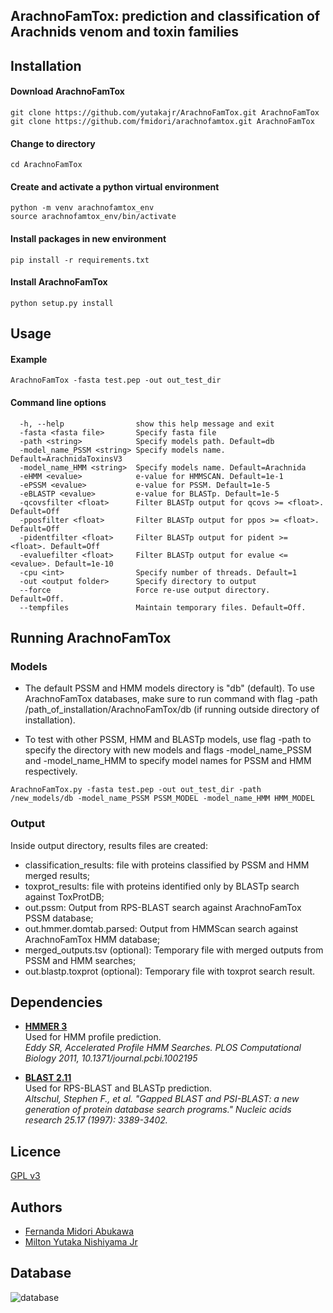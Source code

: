 ## ArachnoFamTox: prediction and classification of Arachnids venom and toxin families 
 
## Installation 

#### Download ArachnoFamTox 
```
git clone https://github.com/yutakajr/ArachnoFamTox.git ArachnoFamTox
git clone https://github.com/fmidori/arachnofamtox.git ArachnoFamTox
```

#### Change to directory 
```
cd ArachnoFamTox
```

#### Create and activate a python virtual environment
```
python -m venv arachnofamtox_env
source arachnofamtox_env/bin/activate
```

#### Install packages in new environment
```
pip install -r requirements.txt
```

#### Install ArachnoFamTox
```
python setup.py install 
```

## Usage

#### Example
```
ArachnoFamTox -fasta test.pep -out out_test_dir 
```

#### Command line options
```
  -h, --help                show this help message and exit
  -fasta <fasta file>       Specify fasta file
  -path <string>            Specify models path. Default=db
  -model_name_PSSM <string> Specify models name. Default=ArachnidaToxinsV3
  -model_name_HMM <string>  Specify models name. Default=Arachnida
  -eHMM <evalue>            e-value for HMMSCAN. Default=1e-1
  -ePSSM <evalue>           e-value for PSSM. Default=1e-5
  -eBLASTP <evalue>         e-value for BLASTp. Default=1e-5
  -qcovsfilter <float>      Filter BLASTp output for qcovs >= <float>. Default=Off
  -pposfilter <float>       Filter BLASTp output for ppos >= <float>. Default=Off
  -pidentfilter <float>     Filter BLASTp output for pident >= <float>. Default=Off
  -evaluefilter <float>     Filter BLASTp output for evalue <= <evalue>. Default=1e-10
  -cpu <int>                Specify number of threads. Default=1
  -out <output folder>      Specify directory to output
  --force                   Force re-use output directory. Default=Off.
  --tempfiles               Maintain temporary files. Default=Off.
``` 

## Running ArachnoFamTox
### Models 

* The default PSSM and HMM models directory is "db" (default). To use ArachnoFamTox databases, make sure to run command with flag -path /path_of_installation/ArachnoFamTox/db (if running outside directory of installation).

* To test with other PSSM, HMM and BLASTp models, use flag -path to specify the directory with new models and flags -model_name_PSSM and -model_name_HMM to specify model names for PSSM and HMM respectively. 
```
ArachnoFamTox.py -fasta test.pep -out out_test_dir -path /new_models/db -model_name_PSSM PSSM_MODEL -model_name_HMM HMM_MODEL
```

### Output

Inside output directory, results files are created:
* classification_results: file with proteins classified by PSSM and HMM merged results;
* toxprot_results: file with proteins identified only by BLASTp search against ToxProtDB; 
* out.pssm: Output from RPS-BLAST search against ArachnoFamTox PSSM database; 
* out.hmmer.domtab.parsed: Output from HMMScan search against ArachnoFamTox HMM database; 
* merged_outputs.tsv (optional): Temporary file with merged outputs from PSSM and HMM searches;
* out.blastp.toxprot (optional): Temporary file with toxprot search result. 


## Dependencies

* [**HMMER 3**](https://hmmer.org)  
  Used for HMM profile prediction.   
  *Eddy SR, Accelerated Profile HMM Searches. PLOS Computational Biology 2011, 10.1371/journal.pcbi.1002195*

* [**BLAST 2.11**](https://blast.ncbi.nlm.nih.gov/Blast.cgi)  
  Used for RPS-BLAST and BLASTp prediction.    
  *Altschul, Stephen F., et al. "Gapped BLAST and PSI-BLAST: a new generation of protein database search programs." Nucleic acids research 25.17 (1997): 3389-3402.*


## Licence

[GPL v3](https://github.com/yutakajr/ArachnoFamTox/LICENSE)

## Authors

* [Fernanda Midori Abukawa](https://orcid.org/0000-0002-9304-7566)
* [Milton Yutaka Nishiyama Jr](https://orcid.org/0000-0002-2410-0562)

## Database
![database](https://user-images.githubusercontent.com/78968039/181517817-48df6c2d-8eac-4ebc-8d59-5a11983e853b.jpeg)
